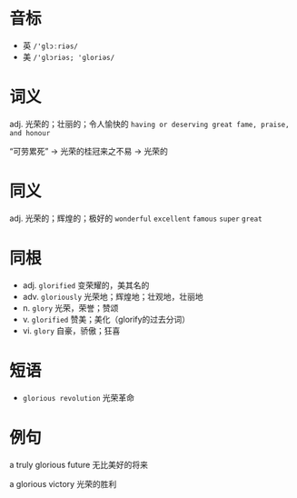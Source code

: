 # 音标

- 英 `/'glɔːriəs/`
- 美 `/'ɡlɔriəs; 'ɡloriəs/`

# 词义

adj. 光荣的；壮丽的；令人愉快的
`having or deserving great fame, praise, and honour`



“可劳累死” → 光荣的桂冠来之不易 → 光荣的

# 同义

adj. 光荣的；辉煌的；极好的
`wonderful` `excellent` `famous` `super` `great`

# 同根

- adj. `glorified` 变荣耀的，美其名的
- adv. `gloriously` 光荣地；辉煌地；壮观地，壮丽地
- n. `glory` 光荣，荣誉；赞颂
- v. `glorified` 赞美；美化（glorify的过去分词）
- vi. `glory` 自豪，骄傲；狂喜

# 短语

- `glorious revolution` 光荣革命

# 例句

a truly glorious future
无比美好的将来

a glorious victory
光荣的胜利


